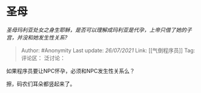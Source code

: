 # 圣母
*圣母玛利亚处女之身生耶稣，是否可以理解成玛利亚是代孕，上帝只借了她的子宫，并没和她发生性关系?*

> Author: #Anonymity
> Last update: *26/07/2021*
> Link: [[气倒程序员]]
> Tag:
> 评论区：
> 泛讨论：

如果程序员要让NPC怀孕，必须和NPC发生性关系么？

擦，码农们耳朵都竖起来了。
